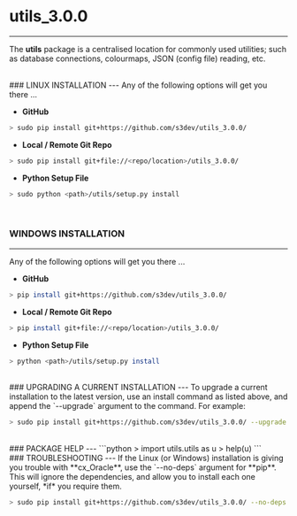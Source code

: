
# utils_3.0.0
---
The **utils** package is a centralised location for commonly used utilities; such as database connections, colourmaps, JSON (config file) reading, etc.

<br>
### LINUX INSTALLATION
---
Any of the following options will get you there ...

- **GitHub**
```bash
> sudo pip install git+https://github.com/s3dev/utils_3.0.0/
```

- **Local / Remote Git Repo**
```bash
> sudo pip install git+file://<repo/location>/utils_3.0.0/
```

- **Python Setup File**
```bash
> sudo python <path>/utils/setup.py install
```
<br>

### WINDOWS INSTALLATION
---
Any of the following options will get you there ...

- **GitHub**
```bash
> pip install git+https://github.com/s3dev/utils_3.0.0/
```

- **Local / Remote Git Repo**
```bash
> pip install git+file://<repo/location>/utils_3.0.0/
```

- **Python Setup File**
```bash
> python <path>/utils/setup.py install
```

<br>
### UPGRADING A CURRENT INSTALLATION
---
To upgrade a current installation to the latest version, use an install command as listed above, and append the `--upgrade` argument to the command.  
For example:

```bash
> sudo pip install git+https://github.com/s3dev/utils_3.0.0/ --upgrade
```

<br>
### PACKAGE HELP
---
```python
> import utils.utils as u
> help(u)
```  

<br>
### TROUBLESHOOTING
---
If the Linux (or Windows) installation is giving you trouble with **cx_Oracle**, use the `--no-deps` argument for **pip**.  This will ignore the dependencies, and allow you to install each one yourself, *if* you require them.  

```bash
> sudo pip install git+https://github.com/s3dev/utils_3.0.0/ --no-deps
```

